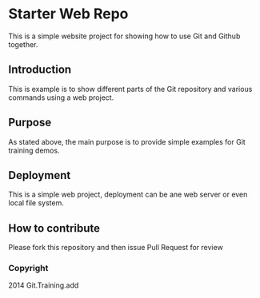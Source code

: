 
# Starter Web Repo

This is a simple website project for showing how to use Git and Github together.

## Introduction

This is example is to show different parts of the Git repository and various commands using a web project.

## Purpose

As stated above, the main purpose is to provide simple examples for Git training demos.

## Deployment

This is a simple web project, deployment can be ane web server or even local file system.

## How to contribute

Please fork this repository and then issue Pull Request for review

### Copyright

2014 Git.Training.add